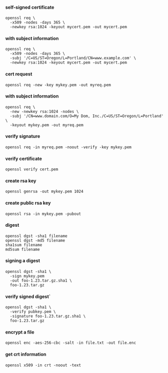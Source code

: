 #### self-signed certificate
```
openssl req \
  -x509 -nodes -days 365 \
  -newkey rsa:1024 -keyout mycert.pem -out mycert.pem
```

#### with subject information
```
openssl req \
  -x509 -nodes -days 365 \
  -subj '/C=US/ST=Oregon/L=Portland/CN=www.example.com' \
  -newkey rsa:1024 -keyout mycert.pem -out mycert.pem
```

#### cert request
```openssl req -new -key mykey.pem -out myreq.pem```

#### with subject information
```
openssl req \
  -new -newkey rsa:1024 -nodes \
  -subj '/CN=www.domain.com/O=My Dom, Inc./C=US/ST=Oregon/L=Portland' \
  -keyout mykey.pem -out myreq.pem
```
  
#### verify signature
```openssl req -in myreq.pem -noout -verify -key mykey.pem```

#### verify certificate
```openssl verify cert.pem```

#### create rsa key
```openssl genrsa -out mykey.pem 1024```

#### create public rsa key
```openssl rsa -in mykey.pem -pubout```

#### digest
```
openssl dgst -sha1 filename
openssl dgst -md5 filename
sha1sum filename
md5sum filename
```

#### signing a digest
```
openssl dgst -sha1 \
  -sign mykey.pem
  -out foo-1.23.tar.gz.sha1 \
  foo-1.23.tar.gz
```
  
#### verify signed digest`
```
openssl dgst -sha1 \
  -verify pubkey.pem \
  -signature foo-1.23.tar.gz.sha1 \
  foo-1.23.tar.gz
```
  
#### encrypt a file
```openssl enc -aes-256-cbc -salt -in file.txt -out file.enc```

#### get crt information
```openssl x509 -in crt -noout -text```
